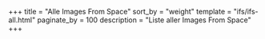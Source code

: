 +++
title = "Alle Images From Space"
sort_by = "weight"
template = "ifs/ifs-all.html"
paginate_by = 100
description = "Liste aller Images From Space"
+++